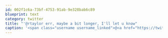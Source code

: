 ```yaml
---
id: 002f1c6a-73bf-4753-91ab-9e328bab6c89
blueprint: text
category: twitter
title: "'@rtaylor err, maybe a bit longer, I'll let u know"
caption: '<span class="username username_linked">@<a href="https://twitter.com/rtaylor" title="Elon Musk">rtaylor</a></span> err, maybe a bit longer, I''ll let u know'
---
```


